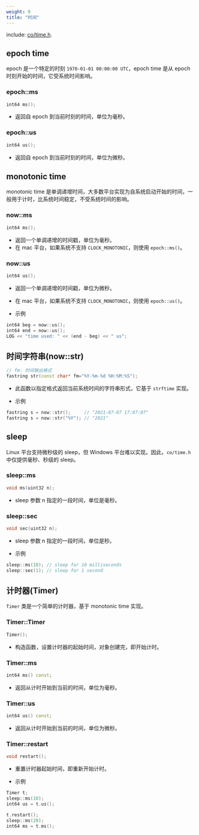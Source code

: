 ```yaml
---
weight: 9
title: "时间"
---
```


include: [co/time.h](https://github.com/idealvin/co/blob/master/include/co/time.h).


## epoch time


epoch 是一个特定的时刻 `1970-01-01 00:00:00 UTC`，epoch time 是从 epoch 时刻开始的时间，它受系统时间影响。




### epoch::ms
```cpp
int64 ms();
```

- 返回自 epoch 到当前时刻的时间，单位为毫秒。





### epoch::us
```cpp
int64 us();
```

- 返回自 epoch 到当前时刻的时间，单位为微秒。







## monotonic time


monotonic time 是单调递增时间，大多数平台实现为自系统启动开始的时间，一般用于计时，比系统时间稳定，不受系统时间的影响。




### now::ms
```cpp
int64 ms();
```

- 返回一个单调递增的时间戳，单位为毫秒。
- 在 mac 平台，如果系统不支持 `CLOCK_MONOTONIC`，则使用 `epoch::ms()`。





### now::us
```cpp
int64 us();
```

- 返回一个单调递增的时间戳，单位为微秒。
- 在 mac 平台，如果系统不支持 `CLOCK_MONOTONIC`，则使用 `epoch::us()`。



- 示例
```cpp
int64 beg = now::us();
int64 end = now::us();
LOG << "time used: " << (end - beg) << " us";
```






## 时间字符串(now::str)
```cpp
// fm: 时间输出格式
fastring str(const char* fm="%Y-%m-%d %H:%M:%S");
```

- 此函数以指定格式返回当前系统时间的字符串形式，它基于 `strftime` 实现。



- 示例
```cpp
fastring s = now::str();     // "2021-07-07 17:07:07"
fastring s = now::str("%Y"); // "2021"
```






## sleep


Linux 平台支持微秒级的 sleep，但 Windows 平台难以实现。因此，`co/time.h` 中仅提供毫秒、秒级的 sleep。




### sleep::ms
```cpp
void ms(uint32 n);
```

- sleep 参数 n 指定的一段时间，单位是毫秒。





### sleep::sec
```cpp
void sec(uint32 n);
```

- sleep 参数 n 指定的一段时间，单位是秒。



- 示例
```cpp
sleep::ms(10); // sleep for 10 milliseconds
sleep::sec(1); // sleep for 1 second
```






## 计时器(Timer)


`Timer` 类是一个简单的计时器，基于 monotonic time 实现。




### Timer::Timer
```cpp
Timer();
```

- 构造函数，设置计时器的起始时间，对象创建完，即开始计时。





### Timer::ms
```cpp
int64 ms() const;
```

- 返回从计时开始到当前的时间，单位为毫秒。





### Timer::us
```cpp
int64 us() const;
```

- 返回从计时开始到当前的时间，单位为微秒。



### Timer::restart
```cpp
void restart();
```

- 重置计时器起始时间，即重新开始计时。



- 示例
```cpp
Timer t;
sleep::ms(10);
int64 us = t.us();

t.restart();
sleep::ms(20);
int64 ms = t.ms();
```


